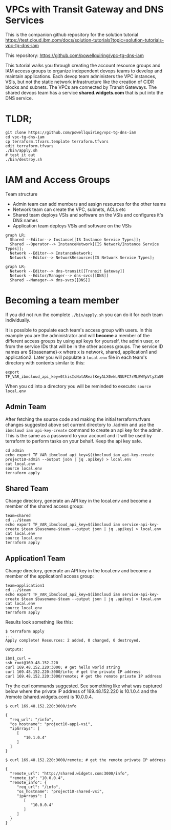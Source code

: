 # VPCs with Transit Gateway and DNS Services
This is the companion github repository for the solution tutorial https://test.cloud.ibm.com/docs/solution-tutorials?topic=solution-tutorials-vpc-tg-dns-iam

This repository: https://github.com/powellquiring/vpc-tg-dns-iam

This tutorial walks you through creating the account resource groups and IAM access groups to organize independent devops teams to develop and maintain applications.  Each devop team administers the VPC instances, VSIs, but not the static network infrastructure like the creation of CIDR blocks and subnets.  The VPCs are connected by Transit Gateways.  The shared devops team has a service **shared.widgets.com** that is put into the DNS service.

# TLDR;

```
git clone https://github.com/powellquiring/vpc-tg-dns-iam
cd vpc-tg-dns-iam
cp terraform.tfvars.template terraform.tfvars
edit terraform.tfvars
./bin/apply.sh
# test it out
./bin/destroy.sh
```

# IAM and Access Groups

Team structure
- Admin team can add members and assign resources for the other teams
- Network team can create the VPC, subnets, ACLs etc
- Shared team deploys VSIs and software on the VSIs and configures it's DNS names
- Application team deploys VSIs and software on the VSIs

``` mermaid
graph LR;
  Shared --Editor--> Instance[[IS Instance Service Types]];
  Shared --Operator--> InstanceNetwork[[IS Network/Instance Service Types]];
  Network --Editor--> InstanceNetwork;
  Network --Editor--> NetworkResources[IS Network Service Types];
```

``` mermaid
graph LR;
  Network --Editor--> dns-transit[[Transit Gateway]]
  Network --Editor/Manager--> dns-svcs[[DNS]]
  Shared --Manager--> dns-svcs[[DNS]]
```

# Becoming a team member
If you did not run the complete `./bin/apply.sh` you can do it for each team individually.

It is possible to populate each team's access group with users.  In this example you are the administrator and will **become** a member of the different access groups by using api keys for yourself, the admin user, or from the service IDs that will be in the other access groups.  The service ID names are ${basename}-x where x is network, shared, application1 and application2.  Later you will populate a `local.env` file in each team's directory with contents similar to this:
```
export TF_VAR_ibmcloud_api_key=0thisIsNotARealKeyALX0vkLNSUFC7rMLEWYpVtyZaS9
```
When you cd into a directory you will be reminded to execute: `source local.env`

## Admin Team

After fetching the source code and making the initial terraform.tfvars changes suggested above set current directory to ./admin and use the `ibmcloud iam api-key-create` command to create an api key for the admin.  This is the same as a password to your account and it will be used by terraform to perform tasks on your behalf.  Keep the api key safe.

```
cd admin
echo export TF_VAR_ibmcloud_api_key=$(ibmcloud iam api-key-create project10-admin --output json | jq .apikey) > local.env
cat local.env
source local.env
terraform apply
```
## Shared Team
Change directory, generate an API key in the local.env and become a member of the shared access group:

```
team=shared
cd ../$team
echo export TF_VAR_ibmcloud_api_key=$(ibmcloud iam service-api-key-create $team $basename-$team --output json | jq .apikey) > local.env
cat local.env
source local.env
terraform apply
```

## Application1 Team
Change directory, generate an API key in the local.env and become a member of the application1 access group:

```
team=application1
cd ../$team
echo export TF_VAR_ibmcloud_api_key=$(ibmcloud iam service-api-key-create $team $basename-$team --output json | jq .apikey) > local.env
cat local.env
source local.env
terraform apply
```


Results look something like this:

```
$ terraform apply
...
Apply complete! Resources: 2 added, 0 changed, 0 destroyed.

Outputs:

ibm1_curl =
ssh root@169.48.152.220
curl 169.48.152.220:3000; # get hello world string
curl 169.48.152.220:3000/info; # get the private IP address
curl 169.48.152.220:3000/remote; # get the remote private IP address
```

Try the curl commands suggested.  See something like what was captured below where the private IP address of 169.48.152.220 is 10.1.0.4 and the /remote (shared.widgets.com) is 10.0.0.4.

```
$ curl 169.48.152.220:3000/info

{
  "req_url": "/info",
  "os_hostname": "project10-app1-vsi",
  "ipArrays": [
     [
        "10.1.0.4"
     ]
  ]
}

$ curl 169.48.152.220:3000/remote; # get the remote private IP address

{
  "remote_url": "http://shared.widgets.com:3000/info",
  "remote_ip": "10.0.0.4",
  "remote_info": {
     "req_url": "/info",
     "os_hostname": "project10-shared-vsi",
     "ipArrays": [
        [
           "10.0.0.4"
        ]
     ]
  }
}
```

